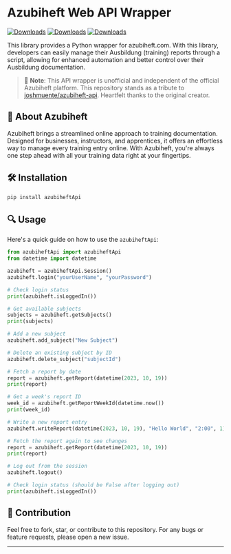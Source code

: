 # Azubiheft Web API Wrapper

[![Downloads](https://static.pepy.tech/badge/azubiheftapi)](https://pepy.tech/project/azubiheftapi)
[![Downloads](https://static.pepy.tech/badge/azubiheftapi/month)](https://pepy.tech/project/azubiheftapi)
[![Downloads](https://static.pepy.tech/badge/azubiheftapi/week)](https://pepy.tech/project/azubiheftapi)

This library provides a Python wrapper for azubiheft.com. With this library, developers can easily manage their Ausbildung (training) reports through a script, allowing for enhanced automation and better control over their Ausbildung documentation.

> 🚀 **Note**: This API wrapper is unofficial and independent of the official Azubiheft platform. This repository stands as a tribute to [joshmuente/azubiheft-api](https://github.com/joshmuente/azubiheft-api). Heartfelt thanks to the original creator.

## 📖 About Azubiheft

Azubiheft brings a streamlined online approach to training documentation. Designed for businesses, instructors, and apprentices, it offers an effortless way to manage every training entry online. With Azubiheft, you're always one step ahead with all your training data right at your fingertips.

## 🛠 Installation

```bash
pip install azubiheftApi
```

## 🔍 Usage

Here's a quick guide on how to use the `azubiheftApi`:

```python
from azubiheftApi import azubiheftApi
from datetime import datetime

azubiheft = azubiheftApi.Session()
azubiheft.login("yourUserName", "yourPassword")

# Check login status
print(azubiheft.isLoggedIn())

# Get available subjects
subjects = azubiheft.getSubjects()
print(subjects)

# Add a new subject
azubiheft.add_subject("New Subject")

# Delete an existing subject by ID
azubiheft.delete_subject("subjectId")

# Fetch a report by date
report = azubiheft.getReport(datetime(2023, 10, 19))
print(report)

# Get a week's report ID
week_id = azubiheft.getReportWeekId(datetime.now())
print(week_id)

# Write a new report entry
azubiheft.writeReport(datetime(2023, 10, 19), "Hello World", "2:00", 1)

# Fetch the report again to see changes
report = azubiheft.getReport(datetime(2023, 10, 19))
print(report)

# Log out from the session
azubiheft.logout()

# Check login status (should be False after logging out)
print(azubiheft.isLoggedIn())

```

## 🌱 Contribution

Feel free to fork, star, or contribute to this repository. For any bugs or feature requests, please open a new issue.

---
